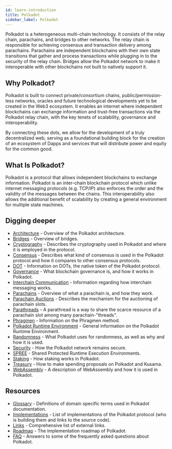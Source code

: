 ```yaml
---
id: learn-introduction
title: Polkadot
sidebar_label: Polkadot
---
```


Polkadot is a heterogeneous multi-chain technology. It consists of the relay chain, parachains, and bridges to other networks. The relay chain is responsible for achieving consensus and transaction delivery among parachains. Parachains are independent blockchains with their own state transitions that gather and process transactions while plugging in to the security of the relay chain. Bridges allow the Polkadot network to make it interoperable with other blockchains not built to natively support it.

## Why Polkadot?

Polkadot is built to connect private/consortium chains, public/permission-less networks, oracles and future
technological developments yet to be created in the Web3 ecosystem. It enables an internet where independent
blockchains can exchange information and trust-free transactions via the Polkadot relay chain, with the key
tenets of scalability, governance and interoperability.

By connecting these dots, we allow for the development of a truly decentralized web, serving as a
foundational building block for the creation of an ecosystem of Dapps and services that will distribute power
and equity for the common good.

## What Is Polkadot?

Polkadot is a protocol that allows independent blockchains to exchange information. Polkadot is an inter-chain
blockchain protocol which unlike internet messaging protocols (e.g. TCP/IP) also enforces the order and the validity
of the messages between the chains. This interoperability also allows the additional benefit of scalability by creating
a general environment for multiple state machines.

## Digging deeper

- [Architecture](learn-architecture) - Overview of the Polkadot architecture.
- [Bridges](learn-bridges) - Overview of bridges.
- [Cryptography](learn-cryptography) - Describes the cryptography used in Polkadot and where it is employed in the protocol.
- [Consensus](learn-consensus) - Describes what kind of consensus is used in the Polkadot protocol and how it compares to other consensus protocols.
- [DOT](learn-DOT) - Information on DOTs, the native token of the Polkadot protocol.
- [Governance](learn-governance) - What blockchain governance is, and how it works in Polkadot.
- [Interchain Communication](learn-interchain) - Information regarding how interchain messaging works.
- [Parachains](learn-parachains) - Overview of what a parachain is, and how they work.
- [Parachain Auctions](learn-auction) - Describes the mechanism for the auctioning of parachain slots.
- [Parathreads](learn-parathreads) - A parathread is a way to share the scarce resource of a parachain slot among many parachain-"threads".
- [Phragmen](learn-phragmen) - Information on the Phragmen method.
- [Polkadot Runtime Environment](learn-PRE) - General information on the Polkadot Runtime Environment.
- [Randomness](learn-randomness) - What Polkadot uses for randomness, as well as why and how it is used.
- [Security](learn-security) - How the Polkadot network remains secure.
- [SPREE](learn-spree) - Shared Protected Runtime Execution Environments.
- [Staking](learn-staking) - How staking works in Polkadot.
- [Treasury](learn-treasury) - How to make spending proposals on Polkadot and Kusama.
- [WebAssembly](learn-wasm) - A description of WebAssembly and how it is used in Polkadot.

## Resources

- [Glossary](glossary) - Definitions of domain specific terms used in Polkadot documentation.
- [Implementations](learn-implementations) - List of implementations of the Polkadot protocol (who is building them and links to the source code).
- [Links](learn-relevant-links) - Comprehensive list of external links.
- [Roadmap](learn-roadmap) - The implementation roadmap of Polkadot.
- [FAQ](learn-faq) - Answers to some of the frequently asked questions about Polkadot.